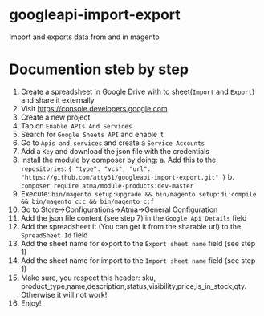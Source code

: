 # googleapi-import-export
Import and exports data from and in magento
# Documention steb by step
1. Create a spreadsheet in Google Drive with to sheet(`Import` and `Export`) and share it externally
2. Visit https://console.developers.google.com
3. Create a new project
4. Tap on `Enable APIs And Services`
5. Search for `Google Sheets API` and enable it
6. Go to `Apis and services` and create a `Service Accounts`
7. Add a `Key` and download the json file with the credentials
8. Install the module by composer by doing:
   a. Add this to the `repositories`:
   `{
   "type": "vcs",
   "url": "https://github.com/atty31/googleapi-import-export.git"
   }`
   b. `composer require atma/module-products:dev-master`
9. Execute:
   `bin/magento setup:upgrade && bin/magento setup:di:compile && bin/magento c:c && bin/magento c:f`
10. Go to Store->Configurations->Atma->General Configuration
11. Add the json file content (see step 7) in the `Google Api Details` field
12. Add the spreadsheet it (You can get it from the sharable url) to the `SpreadSheet Id` field
13. Add the sheet name for export to the `Export sheet name` field (see step 1)
14. Add the sheet name for import  to the `Import sheet name` field (see step 1)
15. Make sure, you respect this header: sku, product_type,name,description,status,visibility,price,is_in_stock,qty. Otherwise it will not work!
16. Enjoy!
